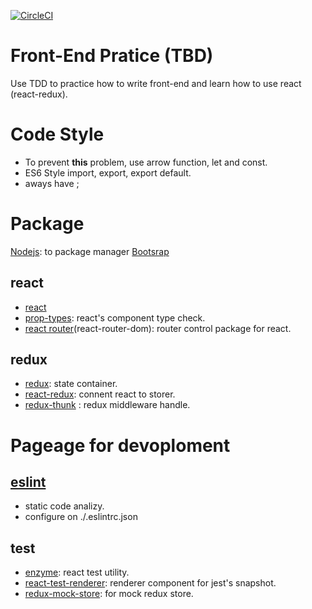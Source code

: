 [![CircleCI](https://circleci.com/gh/sean0427/frontend_practice/tree/master.svg?style=svg)](https://circleci.com/gh/sean0427/frontend_practice/tree/master)

Front-End Pratice (TBD)
===
Use TDD to practice how to write front-end and learn how to use react (react-redux).

Code Style
===
- To prevent **this** problem, use arrow function, let and const.
- ES6 Style import, export, export default.
- aways have ;

Package
===
[Nodejs](https://nodejs.org/en/): to package manager
[Bootsrap](https://getbootstrap.com/)

react
---
- [react](https://reactjs.org/)
- [prop-types](https://reactjs.org/docs/typechecking-with-proptypes.html#proptypes): react's component type check.
- [react router](https://reacttraining.com/react-router/)(react-router-dom): router control package for react.

redux
---
- [redux](https://github.com/reactjs/redux): state container.
- [react-redux](https://github.com/reactjs/react-redux): connent react to storer.
- [redux-thunk](https://github.com/gaearon/redux-thunk) : redux middleware handle.

Pageage for devoploment
===

[eslint](https://eslint.org/)
---
- static code analizy.
- configure on ./.eslintrc.json

test
---
- [enzyme](https://github.com/airbnb/enzyme): react test utility.
- [react-test-renderer](https://www.npmjs.com/package/react-test-renderer): renderer component for jest's snapshot.
- [redux-mock-store](https://github.com/arnaudbenard/redux-mock-store): for mock redux store.

